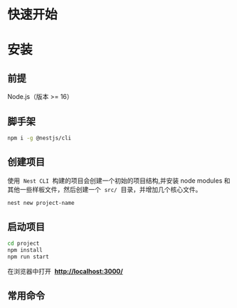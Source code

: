 # 快速开始

# **安装**

## **前提**

Node.js（版本 >= 16）

## **脚手架**

```bash
npm i -g @nestjs/cli
```

## **创建项目**

使用  `Nest CLI`  构建的项目会创建一个初始的项目结构,并安装 node modules 和其他一些样板文件，然后创建一个  `src/`  目录，并增加几个核心文件。

```bash
nest new project-name
```

## 启动项目

```bash
cd project
npm install
npm run start
```

在浏览器中打开  **[http://localhost:3000/](http://localhost:3000/)**

## 常用命令

